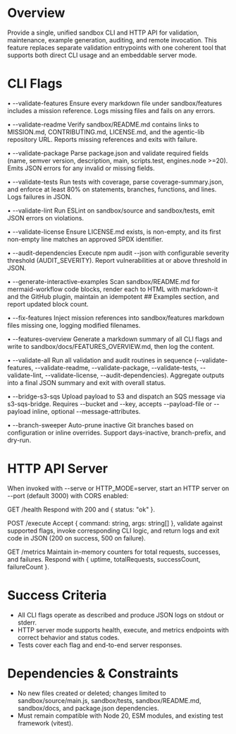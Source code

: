 # Overview
Provide a single, unified sandbox CLI and HTTP API for validation, maintenance, example generation, auditing, and remote invocation. This feature replaces separate validation entrypoints with one coherent tool that supports both direct CLI usage and an embeddable server mode.

# CLI Flags
• --validate-features
  Ensure every markdown file under sandbox/features includes a mission reference. Logs missing files and fails on any errors.

• --validate-readme
  Verify sandbox/README.md contains links to MISSION.md, CONTRIBUTING.md, LICENSE.md, and the agentic-lib repository URL. Reports missing references and exits with failure.

• --validate-package
  Parse package.json and validate required fields (name, semver version, description, main, scripts.test, engines.node >=20). Emits JSON errors for any invalid or missing fields.

• --validate-tests
  Run tests with coverage, parse coverage-summary.json, and enforce at least 80% on statements, branches, functions, and lines. Logs failures in JSON.

• --validate-lint
  Run ESLint on sandbox/source and sandbox/tests, emit JSON errors on violations.

• --validate-license
  Ensure LICENSE.md exists, is non-empty, and its first non-empty line matches an approved SPDX identifier.

• --audit-dependencies
  Execute npm audit --json with configurable severity threshold (AUDIT_SEVERITY). Report vulnerabilities at or above threshold in JSON.

• --generate-interactive-examples
  Scan sandbox/README.md for mermaid-workflow code blocks, render each to HTML with markdown-it and the GitHub plugin, maintain an idempotent ## Examples section, and report updated block count.

• --fix-features
  Inject mission references into sandbox/features markdown files missing one, logging modified filenames.

• --features-overview
  Generate a markdown summary of all CLI flags and write to sandbox/docs/FEATURES_OVERVIEW.md, then log the content.

• --validate-all
  Run all validation and audit routines in sequence (--validate-features, --validate-readme, --validate-package, --validate-tests, --validate-lint, --validate-license, --audit-dependencies). Aggregate outputs into a final JSON summary and exit with overall status.

• --bridge-s3-sqs
  Upload payload to S3 and dispatch an SQS message via s3-sqs-bridge. Requires --bucket and --key, accepts --payload-file or --payload inline, optional --message-attributes.

• --branch-sweeper
  Auto-prune inactive Git branches based on configuration or inline overrides. Support days-inactive, branch-prefix, and dry-run.

# HTTP API Server
When invoked with --serve or HTTP_MODE=server, start an HTTP server on --port (default 3000) with CORS enabled:

GET /health
  Respond with 200 and { status: "ok" }.

POST /execute
  Accept { command: string, args: string[] }, validate against supported flags, invoke corresponding CLI logic, and return logs and exit code in JSON (200 on success, 500 on failure).

GET /metrics
  Maintain in-memory counters for total requests, successes, and failures. Respond with { uptime, totalRequests, successCount, failureCount }.

# Success Criteria
- All CLI flags operate as described and produce JSON logs on stdout or stderr.
- HTTP server mode supports health, execute, and metrics endpoints with correct behavior and status codes.
- Tests cover each flag and end-to-end server responses.

# Dependencies & Constraints
- No new files created or deleted; changes limited to sandbox/source/main.js, sandbox/tests, sandbox/README.md, sandbox/docs, and package.json dependencies.
- Must remain compatible with Node 20, ESM modules, and existing test framework (vitest).
